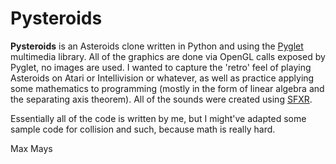 Pysteroids
==========

**Pysteroids** is an Asteroids clone written in Python and using the
[Pyglet](http://www.pyglet.org "Pyglet") multimedia library.
All of the graphics are done via OpenGL calls exposed by Pyglet,
no images are used. I wanted to capture the 'retro' feel of playing
Asteroids on Atari or Intellivision or whatever, as well as practice
applying some mathematics to programming (mostly in the form of linear
algebra and the separating axis theorem). All of the sounds were created
using [SFXR](http://www.drpetter.se/project_sfxr.html "SFXR").

Essentially all of the code is written by me, but I might've adapted some sample code
for collision and such, because math is really hard.

Max Mays
